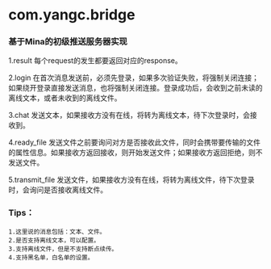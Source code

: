 com.yangc.bridge
===============

### 基于Mina的初级推送服务器实现
1.result
每个request的发生都要返回对应的response。

2.login
在首次消息发送前，必须先登录，如果多次验证失败，将强制关闭连接；如果绕开登录直接发送消息，也将强制关闭连接。登录成功后，会收到之前未读的离线文本，或者未收到的离线文件。

3.chat
发送文本，如果接收方没有在线，将转为离线文本，待下次登录时，会接收到。

4.ready_file
发送文件之前要询问对方是否接收此文件，同时会携带要传输的文件的属性信息。如果接收方返回接收，则开始发送文件；如果接收方返回拒绝，则不发送文件。

5.transmit_file
发送文件，如果接收方没有在线，将转为离线文件，待下次登录时，会询问是否接收离线文件。

### Tips：
    1.这里说的消息包括：文本、文件。
    2.是否支持离线文本，可以配置。
    3.支持离线文件，但是不支持断点续传。
    4.支持黑名单，白名单的设置。

